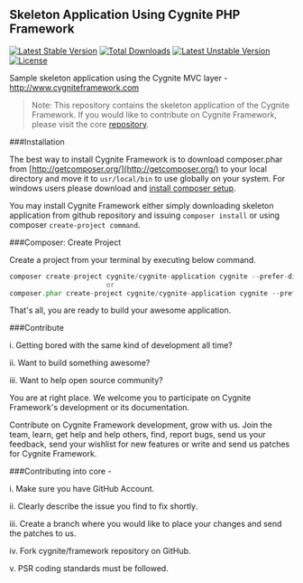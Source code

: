 Skeleton Application Using Cygnite PHP Framework
------------------------------------------------------------------

[![Latest Stable Version](https://poser.pugx.org/cygnite/cygnite-application/v/stable.svg)](https://packagist.org/packages/cygnite/cygnite-application) [![Total Downloads](https://poser.pugx.org/cygnite/cygnite-application/downloads.svg)](https://packagist.org/packages/cygnite/cygnite-application) [![Latest Unstable Version](https://poser.pugx.org/cygnite/cygnite-application/v/unstable.svg)](https://packagist.org/packages/cygnite/cygnite-application) [![License](https://poser.pugx.org/cygnite/cygnite-application/license.svg)](https://packagist.org/packages/cygnite/cygnite-application)

Sample skeleton application using the Cygnite MVC layer - http://www.cygniteframework.com

>  Note: This repository contains the skeleton application of the Cygnite Framework. If you would like to contribute
on Cygnite Framework, please visit the core [repository](https://github.com/cygnite/framework).

###Installation

The best way to install Cygnite Framework is to download composer.phar from [http://getcomposer.org/](http://getcomposer.org/) to your local directory and move it to
`usr/local/bin` to use globally on your system. For windows users please download and [install composer setup](https://getcomposer.org/doc/00-intro.md#installation-windows).

You may install Cygnite Framework either simply downloading skeleton application from github repository and issuing `composer install` or using composer `create-project command`.

###Composer: Create Project

Create a project from your terminal by executing below command.

```php
composer create-project cygnite/cygnite-application cygnite --prefer-dist
                        or
composer.phar create-project cygnite/cygnite-application cygnite --prefer-dist
```

That's all, you are ready to build your awesome application.


###Contribute

  i. Getting bored with the same kind of development all time?

  ii. Want to build something awesome?
  
  iii. Want to help open source community?

You are at right place. We welcome you to participate on Cygnite Framework's development or its documentation.

Contribute on Cygnite Framework development, grow with us. Join the team, learn, get help and help others, find, report bugs, send us your feedback, send your wishlist for new features or write and send us patches for Cygnite Framework.


###Contributing into core -

i.  Make sure you have GitHub Account.

ii. Clearly describe the issue you find to fix shortly.

iii. Create a branch where you would like to place your changes and send the patches to us.

iv.  Fork cygnite/framework repository on GitHub.

 v. PSR coding standards must be followed.

